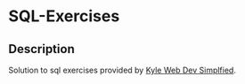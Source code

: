 # SQL-Exercises

## Description

Solution to sql exercises provided by [Kyle Web Dev Simplfied](https://github.com/WebDevSimplified/Learn-SQL).
